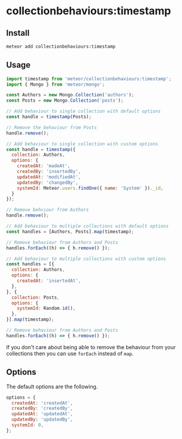 # collectionbehaviours:timestamp

## Install

```sh
meteor add collectionbehaviours:timestamp
```

## Usage

```js
import timestamp from 'meteor/collectionbehaviours:timestamp';
import { Mongo } from 'meteor/mongo';

const Authors = new Mongo.Collection('authors');
const Posts = new Mongo.Collection('posts');

// Add behaviour to single collection with default options
const handle = timestamp(Posts);

// Remove the behaviour from Posts
handle.remove();

// Add behaviour to single collection with custom options
const handle = timestamp({
  collection: Authors,
  options: {
    createdAt: 'madeAt',
    createdBy: 'insertedBy',
    updatedAt: 'modifiedAt',
    updatedBy: 'changedBy',
    systemId: Meteor.users.findOne({ name: 'System' })._id,
  }
});

// Remove behviour from Authors
handle.remove();

// Add behaviour to multiple collections with default options
const handles = [Authors, Posts].map(timestamp);

// Remove behaviour from Authors and Posts
handles.forEach((h) => { h.remove() });

// Add behaviour to multiple collections with custom options
const handles = [{
  collection: Authors,
  options: {
    createdAt: 'insertedAt',
  },
}, {
  collection: Posts,
  options: {
    systemId: Random.id(),
  },
}].map(timestamp);

// Remove behaviour from Authors and Posts
handles.forEach((h) => { h.remove() });
```

If you don't care about being able to remove the behaviour from your collections then you can use
`forEach` instead of `map`.
## Options

The default options are the following.

```js
options = {
  createdAt: 'createdAt',
  createdBy: 'createdBy',
  updatedAt: 'updatedAt',
  updatedBy: 'updatedBy',
  systemId: 0,
};
```
